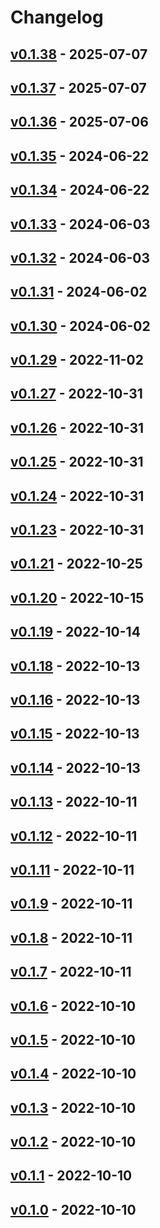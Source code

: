 # Changelog

## [v0.1.38](https://github.com/tMinamiii/lgtm/compare/v0.1.37...v0.1.38) - 2025-07-07

## [v0.1.37](https://github.com/tMinamiii/lgtm/compare/v0.1.36...v0.1.37) - 2025-07-07

## [v0.1.36](https://github.com/tMinamiii/lgtm/compare/v0.1.35...v0.1.36) - 2025-07-06

## [v0.1.35](https://github.com/tMinamiii/lgtm/compare/v0.1.34...v0.1.35) - 2024-06-22

## [v0.1.34](https://github.com/tMinamiii/lgtm/compare/v0.1.33...v0.1.34) - 2024-06-22

## [v0.1.33](https://github.com/tMinamiii/lgtm/compare/v0.1.32...v0.1.33) - 2024-06-03

## [v0.1.32](https://github.com/tMinamiii/lgtm/compare/v0.1.31...v0.1.32) - 2024-06-03

## [v0.1.31](https://github.com/tMinamiii/lgtm/compare/v0.1.30...v0.1.31) - 2024-06-02

## [v0.1.30](https://github.com/tMinamiii/lgtm/compare/v0.1.29...v0.1.30) - 2024-06-02

## [v0.1.29](https://github.com/tMinamiii/lgtm/compare/v0.1.28...v0.1.29) - 2022-11-02

## [v0.1.27](https://github.com/tMinamiii/lgtm/compare/v0.1.26...v0.1.27) - 2022-10-31

## [v0.1.26](https://github.com/tMinamiii/lgtm/compare/v0.1.25...v0.1.26) - 2022-10-31

## [v0.1.25](https://github.com/tMinamiii/lgtm/compare/v0.1.24...v0.1.25) - 2022-10-31

## [v0.1.24](https://github.com/tMinamiii/lgtm/compare/v0.1.23...v0.1.24) - 2022-10-31

## [v0.1.23](https://github.com/tMinamiii/lgtm/compare/v0.1.22...v0.1.23) - 2022-10-31

## [v0.1.21](https://github.com/tMinamiii/lgtm/compare/v0.1.20...v0.1.21) - 2022-10-25

## [v0.1.20](https://github.com/tMinamiii/lgtm/compare/v0.1.19...v0.1.20) - 2022-10-15

## [v0.1.19](https://github.com/tMinamiii/lgtm/compare/v0.1.18...v0.1.19) - 2022-10-14

## [v0.1.18](https://github.com/tMinamiii/lgtm/compare/v0.1.17...v0.1.18) - 2022-10-13

## [v0.1.16](https://github.com/tMinamiii/lgtm/compare/v0.1.15...v0.1.16) - 2022-10-13

## [v0.1.15](https://github.com/tMinamiii/lgtm/compare/v0.1.14...v0.1.15) - 2022-10-13

## [v0.1.14](https://github.com/tMinamiii/lgtm/compare/v0.1.13...v0.1.14) - 2022-10-13

## [v0.1.13](https://github.com/tMinamiii/lgtm/compare/v0.1.12...v0.1.13) - 2022-10-11

## [v0.1.12](https://github.com/tMinamiii/lgtm/compare/v0.1.11...v0.1.12) - 2022-10-11

## [v0.1.11](https://github.com/tMinamiii/lgtm/compare/v0.1.10...v0.1.11) - 2022-10-11

## [v0.1.9](https://github.com/tMinamiii/lgtm/compare/v0.1.8...v0.1.9) - 2022-10-11

## [v0.1.8](https://github.com/tMinamiii/lgtm/compare/v0.1.7...v0.1.8) - 2022-10-11

## [v0.1.7](https://github.com/tMinamiii/lgtm/compare/v0.1.6...v0.1.7) - 2022-10-11

## [v0.1.6](https://github.com/tMinamiii/lgtm/compare/v0.1.5...v0.1.6) - 2022-10-10

## [v0.1.5](https://github.com/tMinamiii/lgtm/compare/v0.1.4...v0.1.5) - 2022-10-10

## [v0.1.4](https://github.com/tMinamiii/lgtm/compare/v0.1.3...v0.1.4) - 2022-10-10

## [v0.1.3](https://github.com/tMinamiii/lgtm/compare/v0.1.2...v0.1.3) - 2022-10-10

## [v0.1.2](https://github.com/tMinamiii/lgtm/compare/v0.1.1...v0.1.2) - 2022-10-10

## [v0.1.1](https://github.com/tMinamiii/lgtm/compare/v0.1.0...v0.1.1) - 2022-10-10

## [v0.1.0](https://github.com/tMinamiii/lgtm/commits/v0.1.0) - 2022-10-10
